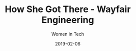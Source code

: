 ---
title: How She Got There - Wayfair Engineering
subtitle: Women in Tech
layout: default
modal-id: 2
date: 2019-02-06
img: howshegotthere.png
thumbnail: howshegotthere-thumbnail.png
alt: image-alt
project-date: February 2019
description: As the company starts to recognize the importance of diversity in the workplace, I felt like I could use my connections from leading Women in CS at Boston University to help this initative. After discovering one of the causes being that not enough women apply, I decided to create an event to showcase strong women in Wayfair Engineering by sharing their unique stories of how the got to where they are and the cool projects their teams are working on. With a theme of recognizing and addressing imposter syndrome, the four speakers displayed the tech they built and empowered the audience to recognize their potential in their path to becoming leaders in tech. 
Picture Credit: Tami Gabriely

---